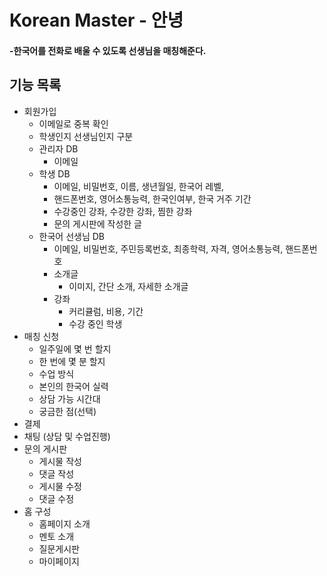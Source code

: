 # Korean Master - 안녕
#### -한국어를 전화로 배울 수 있도록 선생님을 매칭해준다.
## 기능 목록
- 회원가입
    - 이메일로 중복 확인
    - 학생인지 선생님인지 구분
    - 관리자 DB
        - 이메일
    - 학생 DB
        - 이메일, 비밀번호, 이름, 생년월일, 한국어 레벨, 
        - 핸드폰번호, 영어소통능력, 한국인여부, 한국 거주 기간
        - 수강중인 강좌, 수강한 강좌, 찜한 강좌
        - 문의 게시판에 작성한 글
    - 한국어 선생님 DB
        - 이메일, 비밀번호, 주민등록번호, 최종학력, 자격, 영어소통능력, 핸드폰번호
        - 소개글
          - 이미지, 간단 소개, 자세한 소개글
        - 강좌
            - 커리큘럼, 비용, 기간
            - 수강 중인 학생
- 매칭 신청
    - 일주일에 몇 번 할지
    - 한 번에 몇 분 할지
    - 수업 방식
    - 본인의 한국어 실력
    - 상담 가능 시간대
    - 궁금한 점(선택)
- 결제
- 채팅 (상담 및 수업진행)
- 문의 게시판
    - 게시물 작성
    - 댓글 작성
    - 게시물 수정
    - 댓글 수정
- 홈 구성
    - 홈페이지 소개
    - 멘토 소개
    - 질문게시판
    - 마이페이지
  